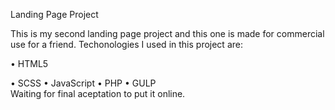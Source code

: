 Landing Page Project
</hr>
This is my second landing page project and this one is made for commercial use for a friend. Techonologies I used in this project are:
</hr>
</br>

• HTML5
</hr>
• SCSS
</hr>
• JavaScript
</hr>
• PHP
</hr>
• GULP
</hr>
</br>
Waiting for final aceptation to put it online.
